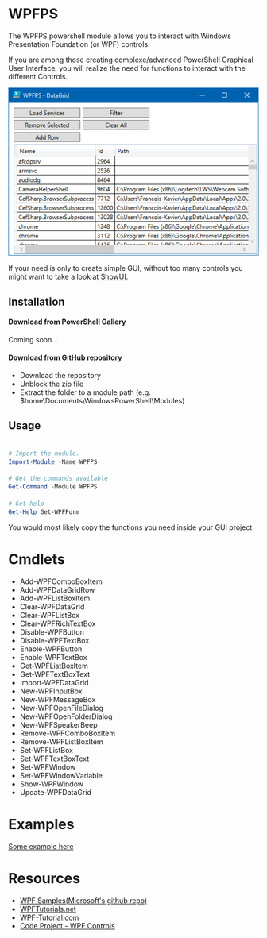 # WPFPS

The WPFPS powershell module allows you to interact with Windows Presentation Foundation (or WPF) controls.

If you are among those creating complexe/advanced PowerShell Graphical User Interface, you will realize the need for functions to interact with the different Controls.

![Alt text](/Examples/WPFDataGrid02/WPFDataGrid02.jpg?raw=true "DataGrid Example")

If your need is only to create simple GUI, without too many controls you might want to take a look at [ShowUI](https://showui.codeplex.com/).

## Installation
#### Download from PowerShell Gallery
Coming soon...
#### Download from GitHub repository

* Download the repository
* Unblock the zip file
* Extract the folder to a module path (e.g. $home\Documents\WindowsPowerShell\Modules)


## Usage

```powershell

# Import the module.
Import-Module -Name WPFPS

# Get the commands available
Get-Command -Module WPFPS

# Get help
Get-Help Get-WPFForm
```

You would most likely copy the functions you need inside your GUI project

# Cmdlets
* Add-WPFComboBoxItem
* Add-WPFDataGridRow
* Add-WPFListBoxItem
* Clear-WPFDataGrid
* Clear-WPFListBox
* Clear-WPFRichTextBox
* Disable-WPFButton
* Disable-WPFTextBox
* Enable-WPFButton
* Enable-WPFTextBox
* Get-WPFListBoxItem
* Get-WPFTextBoxText
* Import-WPFDataGrid
* New-WPFInputBox
* New-WPFMessageBox
* New-WPFOpenFileDialog
* New-WPFOpenFolderDialog
* New-WPFSpeakerBeep
* Remove-WPFComboBoxItem
* Remove-WPFListBoxItem
* Set-WPFListBox
* Set-WPFTextBoxText
* Set-WPFWindow
* Set-WPFWindowVariable
* Show-WPFWindow
* Update-WPFDataGrid

# Examples

[Some example here](https://github.com/lazywinadmin/WPFPS/tree/master/Examples)

# Resources

* [WPF Samples(Microsoft's github repo)](https://github.com/Microsoft/WPF-Samples/)
* [WPFTutorials.net](http://www.wpftutorial.net/)
* [WPF-Tutorial.com](http://www.wpf-tutorial.com/)
* [Code Project - WPF Controls](http://www.codeproject.com/KB/WPF/#Controls)
